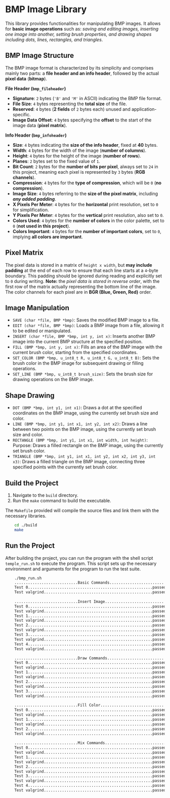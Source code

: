# BMP Image Library

This library provides functionalities for manipulating BMP images. It allows for **basic image operations** such as: *saving and editing images, inserting one image into another, setting brush properties, and drawing shapes including dots, lines, rectangles, and triangles*.

## BMP Image Structure

The BMP image format is characterized by its simplicity and comprises mainly two parts: a **file header and an info header**, followed by the actual **pixel data** (**bitmap**).

**File Header (`bmp_fileheader`)**

- **Signature**: `2` bytes (`'B'` and `'M'` in ASCII) indicating the BMP file format.
- **File Size**: `4` bytes representing the **total size** of the file.
- **Reserved**: `4` bytes (**2 fields** of `2` bytes each) unused and application-specific.
- **Image Data Offset**: `4` bytes specifying the **offset** to the start of the image data (**pixel matrix**).

**Info Header (`bmp_infoheader`)**

- **Size**: `4` bytes indicating the **size of the info header**, fixed at **40** bytes.
- **Width**: `4` bytes for the width of the image (**number of columns**).
- **Height**: `4` bytes for the height of the image (**number of rows**).
- **Planes**: `2` bytes set to the fixed value of `1`.
- **Bit Count**: `2` bytes for the **number of bits per pixel**, always set to `24` in this project, meaning each pixel is represented by `3` bytes (**RGB channels**).
- **Compression**: `4` bytes for the **type of compression**, which will be `0` (**no compression**).
- **Image Size**: `4` bytes referring to the **size of the pixel matrix**, including ***any added padding***.
- **X Pixels Per Meter**: `4` bytes for the **horizontal** print resolution, set to `0` for simplification.
- **Y Pixels Per Meter**: `4` bytes for the **vertical** print resolution, also set to `0`.
- **Colors Used**: `4` bytes for the **number of colors** in the color palette, set to `0` (**not used in this project**).
- **Colors Important**: `4` bytes for the **number of important colors**, set to `0`, implying **all colors are important**.

## Pixel Matrix

The pixel data is stored in a matrix of `height x width`, but **may include padding** at the end of each row to ensure that each line starts at a `4`-byte boundary. This padding should be ignored during reading and explicitly set to `0` during writing.
**Note:** the *pixel data is stored in reverse order*, with the first row of the matrix actually representing the bottom line of the image. The color channels for each pixel are in **BGR (Blue, Green, Red)** order.

## Image Manipulation

- `SAVE (char *file, BMP *bmp)`: Saves the modified BMP image to a file.
- `EDIT (char *file, BMP *bmp)`: Loads a BMP image from a file, allowing it to be edited or manipulated.
- `INSERT (char *file, BMP *bmp, int y, int x)`: Inserts another BMP image into the current BMP structure at the specified position.
- `FILL (BMP *bmp, int y, int x)`: Fills an area of the BMP image with the current brush color, starting from the specified coordinates.
- `SET_COLOR (BMP *bmp, u_int8_t R, u_int8_t G, u_int8_t B)`: Sets the brush color in the BMP image for subsequent drawing or filling operations.
- `SET_LINE (BMP *bmp, u_int8_t brush_size)`: Sets the brush size for drawing operations on the BMP image.

## Shape Drawing

- `DOT (BMP *bmp, int y1, int x1)`: Draws a dot at the specified coordinates on the BMP image, using the currently set brush size and color.
- `LINE (BMP *bmp, int y1, int x1, int y2, int x2)`: Draws a line between two points on the BMP image, using the currently set brush size and color.
- `RECTANGLE (BMP *bmp, int y1, int x1, int width, int height)`: Purpose: Draws a filled rectangle on the BMP image, using the currently set brush color.
- `TRIANGLE (BMP *bmp, int y1, int x1, int y2, int x2, int y3, int x3)`: Draws a filled triangle on the BMP image, connecting three specified points with the currently set brush color.

## Build the Project

1. Navigate to the `build` directory.
2. Run the `make` command to build the executable.

The `Makefile` provided will compile the source files and link them with the necessary libraries.

```bash
    cd ./build
    make
```

## Run the Project

After building the project, you can run the program with the shell script `temple_run.sh` to execute the program. This script sets up the necessary environment and arguments for the program to run the test suite.

```bash
    ./bmp_run.sh
    ............................Basic Commands.........................
    Test 0.......................................................passed
    Test valgrind................................................passed
    
    ............................Insert Image...........................
    Test 0.......................................................passed
    Test valgrind................................................passed
    Test 1.......................................................passed
    Test valgrind................................................passed
    Test 2.......................................................passed
    Test valgrind................................................passed
    Test 3.......................................................passed
    Test valgrind................................................passed
    Test 4.......................................................passed
    Test valgrind................................................passed

    ............................Draw Commands..........................
    Test 0.......................................................passed
    Test valgrind................................................passed
    Test 1.......................................................passed
    Test valgrind................................................passed
    Test 2.......................................................passed
    Test valgrind................................................passed
    Test 3.......................................................passed
    Test valgrind................................................passed
    
    ............................Fill Color.............................
    Test 0.......................................................passed
    Test valgrind................................................passed
    Test 1.......................................................passed
    Test valgrind................................................passed
    Test 2.......................................................passed
    Test valgrind................................................passed
    
    ............................Mix Commands...........................
    Test 0.......................................................passed
    Test valgrind................................................passed
    Test 1.......................................................passed
    Test valgrind................................................passed
    Test 2.......................................................passed
    Test valgrind................................................passed
    Test 3.......................................................passed
    Test valgrind................................................passed
    Test 4.......................................................passed
    Test valgrind................................................passed

```
